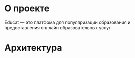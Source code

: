 # О проекте

Educat — это платфома для популяризации образования и предоставления онллайн 
образовательных услуг. 

# Архитектура